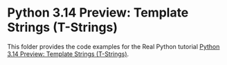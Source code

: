 # Python 3.14 Preview: Template Strings (T-Strings)

This folder provides the code examples for the Real Python tutorial [Python 3.14 Preview: Template Strings (T-Strings)](https://realpython.com/python-t-strings/).
